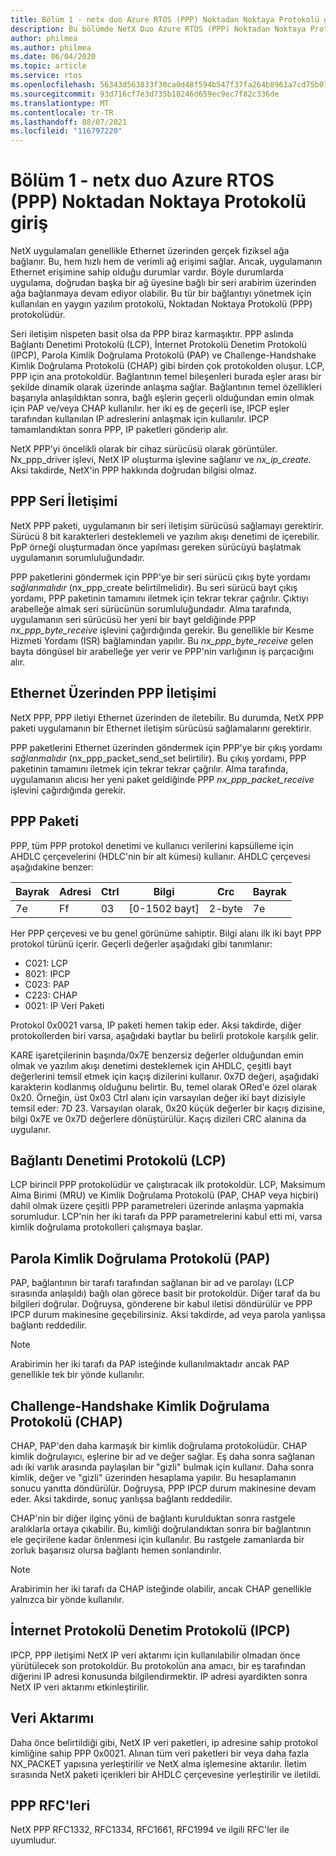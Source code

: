 ```yaml
---
title: Bölüm 1 - netx duo Azure RTOS (PPP) Noktadan Noktaya Protokolü giriş
description: Bu bölümde NetX Duo Azure RTOS (PPP) Noktadan Noktaya Protokolü modülünü tanıtabilirsiniz.
author: philmea
ms.author: philmea
ms.date: 06/04/2020
ms.topic: article
ms.service: rtos
ms.openlocfilehash: 56343d563833f30ca0d48f594b547f37fa264b8961a7cd75b0786aac4791d065
ms.sourcegitcommit: 93d716cf7e3d735b18246d659ec9ec7f82c336de
ms.translationtype: MT
ms.contentlocale: tr-TR
ms.lasthandoff: 08/07/2021
ms.locfileid: "116797220"
---
```

# <a name="chapter-1---introduction-to-the-azure-rtos-netx-duo-point-to-point-protocol-ppp"></a>Bölüm 1 - netx duo Azure RTOS (PPP) Noktadan Noktaya Protokolü giriş

NetX uygulamaları genellikle Ethernet üzerinden gerçek fiziksel ağa bağlanır. Bu, hem hızlı hem de verimli ağ erişimi sağlar. Ancak, uygulamanın Ethernet erişimine sahip olduğu durumlar vardır. Böyle durumlarda uygulama, doğrudan başka bir ağ üyesine bağlı bir seri arabirim üzerinden ağa bağlanmaya devam ediyor olabilir. Bu tür bir bağlantıyı yönetmek için kullanılan en yaygın yazılım protokolü, Noktadan Noktaya Protokolü (PPP) protokolüdür.

Seri iletişim nispeten basit olsa da PPP biraz karmaşıktır. PPP aslında Bağlantı Denetimi Protokolü (LCP), İnternet Protokolü Denetim Protokolü (IPCP), Parola Kimlik Doğrulama Protokolü (PAP) ve Challenge-Handshake Kimlik Doğrulama Protokolü (CHAP) gibi birden çok protokolden oluşur. LCP, PPP için ana protokoldür. Bağlantının temel bileşenleri burada eşler arası bir şekilde dinamik olarak üzerinde anlaşma sağlar. Bağlantının temel özellikleri başarıyla anlaşıldıktan sonra, bağlı eşlerin geçerli olduğundan emin olmak için PAP ve/veya CHAP kullanılır. her iki eş de geçerli ise, IPCP eşler tarafından kullanılan IP adreslerini anlaşmak için kullanılır. IPCP tamamlandıktan sonra PPP, IP paketleri gönderip alır.

NetX PPP'yi öncelikli olarak bir cihaz sürücüsü olarak görüntüler. Nx_ppp_driver  işlevi, NetX IP oluşturma işlevine sağlanır ve *nx_ip_create.* Aksi takdirde, NetX'in PPP hakkında doğrudan bilgisi olmaz.

## <a name="ppp-serial-communication"></a>PPP Seri İletişimi

NetX PPP paketi, uygulamanın bir seri iletişim sürücüsü sağlamayı gerektirir. Sürücü 8 bit karakterleri desteklemeli ve yazılım akışı denetimi de içerebilir. PpP örneği oluşturmadan önce yapılması gereken sürücüyü başlatmak uygulamanın sorumluluğundadır.

PPP paketlerini göndermek için PPP'ye bir seri sürücü çıkış byte yordamı *sağlanmalıdır* (nx_ppp_create belirtilmelidir). Bu seri sürücü bayt çıkış yordamı, PPP paketinin tamamını iletmek için tekrar tekrar çağrılır. Çıktıyı arabelleğe almak seri sürücünün sorumluluğundadır. Alma tarafında, uygulamanın seri sürücüsü her yeni bir bayt geldiğinde PPP *nx_ppp_byte_receive* işlevini çağırdığında gerekir. Bu genellikle bir Kesme Hizmeti Yordamı (ISR) bağlamından yapılır. Bu *nx_ppp_byte_receive* gelen bayta döngüsel bir arabelleğe yer verir ve PPP'nin varlığının iş parçacığını alır.

## <a name="ppp-over-ethernet-communication"></a>Ethernet Üzerinden PPP İletişimi

NetX PPP, PPP iletiyi Ethernet üzerinden de iletebilir. Bu durumda, NetX PPP paketi uygulamanın bir Ethernet iletişim sürücüsü sağlamalarını gerektirir.

PPP paketlerini Ethernet üzerinden göndermek için PPP'ye bir çıkış yordamı *sağlanmalıdır* (nx_ppp_packet_send_set belirtilir). Bu çıkış yordamı, PPP paketinin tamamını iletmek için tekrar tekrar çağrılır. Alma tarafında, uygulamanın alıcısı her yeni paket geldiğinde PPP *nx_ppp_packet_receive* işlevini çağırdığında gerekir.

## <a name="ppp-packet"></a>PPP Paketi

PPP, tüm PPP protokol denetimi ve kullanıcı verilerini kapsülleme için AHDLC çerçevelerini (HDLC'nin bir alt kümesi) kullanır. AHDLC çerçevesi aşağıdakine benzer:

|**Bayrak**|**Adresi**|**Ctrl**|**Bilgi**|**Crc**|**Bayrak**|
|--------|--------|--------|---------------|-------|--------|
|7e |Ff|03|[0-1502 bayt]|2-byte| 7e|

Her PPP çerçevesi ve bu genel görünüme sahiptir. Bilgi alanı ilk iki bayt PPP protokol türünü içerir. Geçerli değerler aşağıdaki gibi tanımlanır:

- C021: LCP
- 8021: IPCP
- C023: PAP
- C223: CHAP
- 0021: IP Veri Paketi

Protokol 0x0021 varsa, IP paketi hemen takip eder. Aksi takdirde, diğer protokollerden biri varsa, aşağıdaki baytlar bu belirli protokole karşılık gelir.

KARE işaretçilerinin başında/0x7E benzersiz değerler olduğundan emin olmak ve yazılım akışı denetimi desteklemek için AHDLC, çeşitli bayt değerlerini temsil etmek için kaçış dizilerini kullanır. 0x7D değeri, aşağıdaki karakterin kodlanmış olduğunu belirtir. Bu, temel olarak ORed'e özel olarak 0x20. Örneğin, üst 0x03 Ctrl alanı için varsayılan değer iki bayt dizisiyle temsil eder: 7D 23. Varsayılan olarak, 0x20 küçük değerler bir kaçış dizisine, bilgi 0x7E ve 0x7D değerlere dönüştürülür. Kaçış dizileri CRC alanına da uygulanır.

## <a name="link-control-protocol-lcp"></a>Bağlantı Denetimi Protokolü (LCP)

LCP birincil PPP protokolüdür ve çalıştıracak ilk protokoldür. LCP, Maksimum Alma Birimi (MRU) ve Kimlik Doğrulama Protokolü (PAP, CHAP veya hiçbiri) dahil olmak üzere çeşitli PPP parametreleri üzerinde anlaşma yapmakla sorumludur. LCP'nin her iki tarafı da PPP parametrelerini kabul etti mi, varsa kimlik doğrulama protokolleri çalışmaya başlar.

## <a name="password-authentication-protocol-pap"></a>Parola Kimlik Doğrulama Protokolü (PAP)

PAP, bağlantının bir tarafı tarafından sağlanan bir ad ve parolayı (LCP sırasında anlaşıldı) bağlı olan görece basit bir protokoldür. Diğer taraf da bu bilgileri doğrular. Doğruysa, gönderene bir kabul iletisi döndürülür ve PPP IPCP durum makinesine geçebilirsiniz. Aksi takdirde, ad veya parola yanlışsa bağlantı reddedilir.

>[!NOTE]
> Arabirimin her iki tarafı da PAP isteğinde kullanılmaktadır ancak PAP genellikle tek bir yönde kullanılır.

## <a name="challenge-handshake-authentication-protocol-chap"></a>Challenge-Handshake Kimlik Doğrulama Protokolü (CHAP)

CHAP, PAP'den daha karmaşık bir kimlik doğrulama protokolüdür. CHAP kimlik doğrulayıcı, eşlerine bir ad ve değer sağlar. Eş daha sonra sağlanan adı iki varlık arasında paylaşılan bir "gizli" bulmak için kullanır. Daha sonra kimlik, değer ve "gizli" üzerinden hesaplama yapılır. Bu hesaplamanın sonucu yanıtta döndürülür. Doğruysa, PPP IPCP durum makinesine devam eder. Aksi takdirde, sonuç yanlışsa bağlantı reddedilir.

CHAP'nin bir diğer ilginç yönü de bağlantı kurulduktan sonra rastgele aralıklarla ortaya çıkabilir. Bu, kimliği doğrulandıktan sonra bir bağlantının ele geçirilene kadar önlenmesi için kullanılır. Bu rastgele zamanlarda bir zorluk başarısız olursa bağlantı hemen sonlandırılır.

>[!NOTE]
> Arabirimin her iki tarafı da CHAP isteğinde olabilir, ancak CHAP genellikle yalnızca bir yönde kullanılır.

## <a name="internet-protocol-control-protocol-ipcp"></a>İnternet Protokolü Denetim Protokolü (IPCP)

IPCP, PPP iletişimi NetX IP veri aktarımı için kullanılabilir olmadan önce yürütülecek son protokoldür. Bu protokolün ana amacı, bir eş tarafından diğerini IP adresi konusunda bilgilendirmektir. IP adresi ayardikten sonra NetX IP veri aktarımı etkinleştirilir.

## <a name="data-transfer"></a>Veri Aktarımı

Daha önce belirtildiği gibi, NetX IP veri paketleri, ip adresine sahip protokol kimliğine sahip PPP 0x0021. Alınan tüm veri paketleri bir veya daha fazla NX_PACKET yapısına yerleştirilir ve NetX alma işlemesine aktarılır. İletim sırasında NetX paketi içerikleri bir AHDLC çerçevesine yerleştirilir ve iletildi.

## <a name="ppp-rfcs"></a>PPP RFC'leri

NetX PPP RFC1332, RFC1334, RFC1661, RFC1994 ve ilgili RFC'ler ile uyumludur.